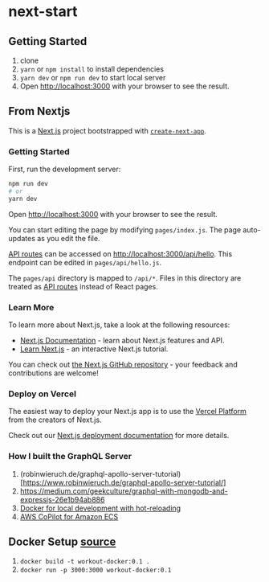# next-start

## Getting Started

1. clone
2. `yarn` or `npm install` to install dependencies
3. `yarn dev` or `npm run dev` to start local server
4. Open [http://localhost:3000](http://localhost:3000) with your browser to see the result.

## From Nextjs

This is a [Next.js](https://nextjs.org/) project bootstrapped with [`create-next-app`](https://github.com/vercel/next.js/tree/canary/packages/create-next-app).

### Getting Started

First, run the development server:

```bash
npm run dev
# or
yarn dev
```

Open [http://localhost:3000](http://localhost:3000) with your browser to see the result.

You can start editing the page by modifying `pages/index.js`. The page auto-updates as you edit the file.

[API routes](https://nextjs.org/docs/api-routes/introduction) can be accessed on [http://localhost:3000/api/hello](http://localhost:3000/api/hello). This endpoint can be edited in `pages/api/hello.js`.

The `pages/api` directory is mapped to `/api/*`. Files in this directory are treated as [API routes](https://nextjs.org/docs/api-routes/introduction) instead of React pages.

### Learn More

To learn more about Next.js, take a look at the following resources:

- [Next.js Documentation](https://nextjs.org/docs) - learn about Next.js features and API.
- [Learn Next.js](https://nextjs.org/learn) - an interactive Next.js tutorial.

You can check out [the Next.js GitHub repository](https://github.com/vercel/next.js/) - your feedback and contributions are welcome!

### Deploy on Vercel

The easiest way to deploy your Next.js app is to use the [Vercel Platform](https://vercel.com/new?utm_medium=default-template&filter=next.js&utm_source=create-next-app&utm_campaign=create-next-app-readme) from the creators of Next.js.

Check out our [Next.js deployment documentation](https://nextjs.org/docs/deployment) for more details.

### How I built the GraphQL Server

1. (robinwieruch.de/graphql-apollo-server-tutorial)[https://www.robinwieruch.de/graphql-apollo-server-tutorial/]
2. https://medium.com/geekculture/graphql-with-mongodb-and-expressjs-26e1b94ab886
3. [Docker for local development with hot-reloading](https://medium.com/bb-tutorials-and-thoughts/react-local-development-with-docker-compose-5a247710f997)
4. [AWS CoPilot for Amazon ECS](https://aws.github.io/copilot-cli/docs/getting-started/first-app-tutorial/)

## Docker Setup [source](https://nextjs.org/docs/deployment#docker-image)

1. `docker build -t workout-docker:0.1 .`
2. `docker run -p 3000:3000 workout-docker:0.1`
